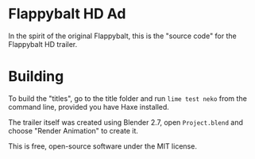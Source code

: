 # Flappybalt HD Ad

In the spirit of the original Flappybalt, this is the "source code" for the Flappybalt HD trailer.

# Building

To build the "titles", go to the title folder and run `lime test neko` from the command line, provided you have Haxe installed.

The trailer itself was created using Blender 2.7, open `Project.blend` and choose "Render Animation" to create it.

This is free, open-source software under the MIT license.